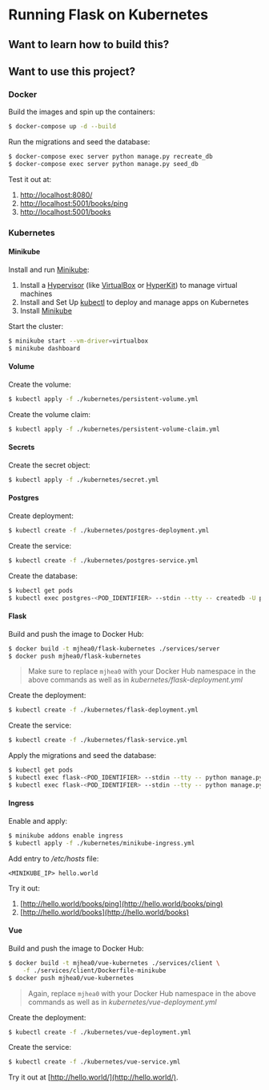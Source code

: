 # Running Flask on Kubernetes

## Want to learn how to build this?



## Want to use this project?

### Docker

Build the images and spin up the containers:

```sh
$ docker-compose up -d --build
```

Run the migrations and seed the database:

```sh
$ docker-compose exec server python manage.py recreate_db
$ docker-compose exec server python manage.py seed_db
```

Test it out at:

1. [http://localhost:8080/](http://localhost:8080/)
1. [http://localhost:5001/books/ping](http://localhost:5001/books/ping)
1. [http://localhost:5001/books](http://localhost:5001/books)

### Kubernetes

#### Minikube

Install and run [Minikube](https://kubernetes.io/docs/setup/minikube/):

1. Install a  [Hypervisor](https://kubernetes.io/docs/tasks/tools/install-minikube/#install-a-hypervisor) (like [VirtualBox](https://www.virtualbox.org/wiki/Downloads) or [HyperKit](https://github.com/moby/hyperkit)) to manage virtual machines
1. Install and Set Up [kubectl](https://kubernetes.io/docs/tasks/tools/install-kubectl/) to deploy and manage apps on Kubernetes
1. Install [Minikube](https://github.com/kubernetes/minikube/releases)

Start the cluster:

```sh
$ minikube start --vm-driver=virtualbox
$ minikube dashboard
```

#### Volume

Create the volume:

```sh
$ kubectl apply -f ./kubernetes/persistent-volume.yml
```

Create the volume claim:

```sh
$ kubectl apply -f ./kubernetes/persistent-volume-claim.yml
```

#### Secrets

Create the secret object:

```sh
$ kubectl apply -f ./kubernetes/secret.yml
```

#### Postgres

Create deployment:

```sh
$ kubectl create -f ./kubernetes/postgres-deployment.yml
```

Create the service:

```sh
$ kubectl create -f ./kubernetes/postgres-service.yml
```

Create the database:

```sh
$ kubectl get pods
$ kubectl exec postgres-<POD_IDENTIFIER> --stdin --tty -- createdb -U postgres books
```

#### Flask

Build and push the image to Docker Hub:

```sh
$ docker build -t mjhea0/flask-kubernetes ./services/server
$ docker push mjhea0/flask-kubernetes
```

> Make sure to replace `mjhea0` with your Docker Hub namespace in the above commands as well as in *kubernetes/flask-deployment.yml*

Create the deployment:

```sh
$ kubectl create -f ./kubernetes/flask-deployment.yml
```

Create the service:

```sh
$ kubectl create -f ./kubernetes/flask-service.yml
```

Apply the migrations and seed the database:

```sh
$ kubectl get pods
$ kubectl exec flask-<POD_IDENTIFIER> --stdin --tty -- python manage.py recreate_db
$ kubectl exec flask-<POD_IDENTIFIER> --stdin --tty -- python manage.py seed_db
```

#### Ingress

Enable and apply:

```sh
$ minikube addons enable ingress
$ kubectl apply -f ./kubernetes/minikube-ingress.yml
```

Add entry to */etc/hosts* file:

```
<MINIKUBE_IP> hello.world
```

Try it out:

1. [http://hello.world/books/ping](http://hello.world/books/ping)
1. [http://hello.world/books](http://hello.world/books)


#### Vue

Build and push the image to Docker Hub:

```sh
$ docker build -t mjhea0/vue-kubernetes ./services/client \
    -f ./services/client/Dockerfile-minikube
$ docker push mjhea0/vue-kubernetes
```

> Again, replace `mjhea0` with your Docker Hub namespace in the above commands as well as in *kubernetes/vue-deployment.yml*

Create the deployment:

```sh
$ kubectl create -f ./kubernetes/vue-deployment.yml
```

Create the service:

```sh
$ kubectl create -f ./kubernetes/vue-service.yml
```

Try it out at [http://hello.world/](http://hello.world/).

